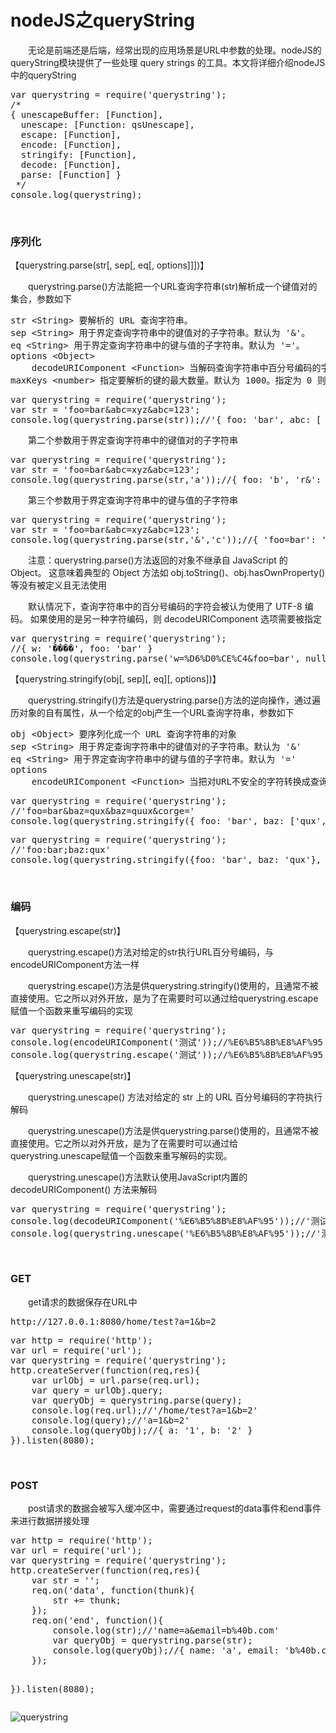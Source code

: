 # nodeJS之queryString

&emsp;&emsp;无论是前端还是后端，经常出现的应用场景是URL中参数的处理。nodeJS的queryString模块提供了一些处理 query strings 的工具。本文将详细介绍nodeJS中的queryString

<div>
<pre>var querystring = require('querystring');
/*
{ unescapeBuffer: [Function],
  unescape: [Function: qsUnescape],
  escape: [Function],
  encode: [Function],
  stringify: [Function],
  decode: [Function],
  parse: [Function] }
 */
console.log(querystring);</pre>
</div>

&nbsp;

### 序列化

【querystring.parse(str[, sep[, eq[, options]]])】

&emsp;&emsp;querystring.parse()方法能把一个URL查询字符串(str)解析成一个键值对的集合，参数如下

<div>
<pre>str &lt;String&gt; 要解析的 URL 查询字符串。
sep &lt;String&gt; 用于界定查询字符串中的键值对的子字符串。默认为 '&amp;'。
eq &lt;String&gt; 用于界定查询字符串中的键与值的子字符串。默认为 '='。
options &lt;Object&gt;
    decodeURIComponent &lt;Function&gt; 当解码查询字符串中百分号编码的字符时使用的函数。默认为 querystring.unescape()   
maxKeys &lt;number&gt; 指定要解析的键的最大数量。默认为 1000。指定为 0 则移除键数的限制</pre>
</div>
<div>
<pre>var querystring = require('querystring');
var str = 'foo=bar&amp;abc=xyz&amp;abc=123';
console.log(querystring.parse(str));//'{ foo: 'bar', abc: [ 'xyz', '123' ] }'</pre>
</div>

&emsp;&emsp;第二个参数用于界定查询字符串中的键值对的子字符串

<div>
<pre>var querystring = require('querystring');
var str = 'foo=bar&amp;abc=xyz&amp;abc=123';
console.log(querystring.parse(str,'a'));//{ foo: 'b', 'r&amp;': '', bc: [ 'xyz&amp;', '123' ] }</pre>
</div>

&emsp;&emsp;第三个参数用于界定查询字符串中的键与值的子字符串

<div>
<pre>var querystring = require('querystring');
var str = 'foo=bar&amp;abc=xyz&amp;abc=123';
console.log(querystring.parse(str,'&amp;','c'));//{ 'foo=bar': '', ab: [ '=xyz', '=123' ] }</pre>
</div>

&emsp;&emsp;注意：querystring.parse()方法返回的对象不继承自 JavaScript 的 Object。 这意味着典型的 Object 方法如 obj.toString()、obj.hasOwnProperty() 等没有被定义且无法使用

&emsp;&emsp;默认情况下，查询字符串中的百分号编码的字符会被认为使用了 UTF-8 编码。 如果使用的是另一种字符编码，则 decodeURIComponent 选项需要被指定

<div>
<pre>var querystring = require('querystring');
//{ w: '����', foo: 'bar' }
console.log(querystring.parse('w=%D6%D0%CE%C4&amp;foo=bar', null, null,{ decodeURIComponent: 'gbkDecodeURIComponent' }));</pre>
</div>

【querystring.stringify(obj[, sep][, eq][, options])】

&emsp;&emsp;querystring.stringify()方法是querystring.parse()方法的逆向操作，通过遍历对象的自有属性，从一个给定的obj产生一个URL查询字符串，参数如下

<div>
<pre>obj &lt;Object&gt; 要序列化成一个 URL 查询字符串的对象
sep &lt;String&gt; 用于界定查询字符串中的键值对的子字符串。默认为 '&amp;'
eq &lt;String&gt; 用于界定查询字符串中的键与值的子字符串。默认为 '='
options
    encodeURIComponent &lt;Function&gt; 当把对URL不安全的字符转换成查询字符串中的百分号编码时使用的函数。默认为 querystring.escape()</pre>
</div>
<div>
<pre>var querystring = require('querystring');
//'foo=bar&amp;baz=qux&amp;baz=quux&amp;corge='
console.log(querystring.stringify({ foo: 'bar', baz: ['qux', 'quux'], corge: '' }));</pre>
</div>
<div>
<pre>var querystring = require('querystring');
//'foo:bar;baz:qux'
console.log(querystring.stringify({foo: 'bar', baz: 'qux'}, ';', ':'));</pre>
</div>

&nbsp;

### 编码

【querystring.escape(str)】

&emsp;&emsp;querystring.escape()方法对给定的str执行URL百分号编码，与encodeURIComponent方法一样

&emsp;&emsp;querystring.escape()方法是供querystring.stringify()使用的，且通常不被直接使用。它之所以对外开放，是为了在需要时可以通过给querystring.escape赋值一个函数来重写编码的实现

<div>
<pre>var querystring = require('querystring');
console.log(encodeURIComponent('测试'));//%E6%B5%8B%E8%AF%95
console.log(querystring.escape('测试'));//%E6%B5%8B%E8%AF%95</pre>
</div>

【querystring.unescape(str)】

&emsp;&emsp;querystring.unescape() 方法对给定的 str 上的 URL 百分号编码的字符执行解码

&emsp;&emsp;querystring.unescape()方法是供querystring.parse()使用的，且通常不被直接使用。它之所以对外开放，是为了在需要时可以通过给querystring.unescape赋值一个函数来重写解码的实现。

&emsp;&emsp;querystring.unescape()方法默认使用JavaScript内置的decodeURIComponent() 方法来解码

<div>
<pre>var querystring = require('querystring');
console.log(decodeURIComponent('%E6%B5%8B%E8%AF%95'));//'测试'
console.log(querystring.unescape('%E6%B5%8B%E8%AF%95'));//'测试'</pre>
</div>

&nbsp;

### GET

&emsp;&emsp;get请求的数据保存在URL中

<div>
<pre>http://127.0.0.1:8080/home/test?a=1&amp;b=2</pre>
</div>
<div>
<pre>var http = require('http');
var url = require('url');
var querystring = require('querystring');
http.createServer(function(req,res){
    var urlObj = url.parse(req.url);
    var query = urlObj.query;
    var queryObj = querystring.parse(query);
    console.log(req.url);//'/home/test?a=1&amp;b=2'
    console.log(query);//'a=1&amp;b=2'
    console.log(queryObj);//{ a: '1', b: '2' }
}).listen(8080);</pre>
</div>

&nbsp;

### POST

&emsp;&emsp;post请求的数据会被写入缓冲区中，需要通过request的data事件和end事件来进行数据拼接处理

<div>
<pre>var http = require('http');
var url = require('url');
var querystring = require('querystring');
http.createServer(function(req,res){
    var str = '';  
    req.on('data', function(thunk){
        str += thunk;
    });
    req.on('end', function(){
        console.log(str);//'name=a&amp;email=b%40b.com'
        var queryObj = querystring.parse(str);
        console.log(queryObj);//{ name: 'a', email: 'b%40b.com' }
    }); 

}).listen(8080);</pre>
</div>

![querystring](https://pic.xiaohuochai.site/blog/nodejs_querystring.png)
